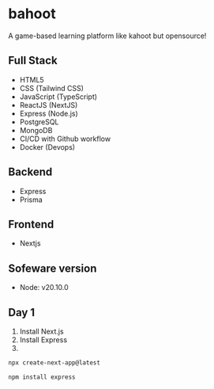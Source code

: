 # bahoot
A game-based learning platform like kahoot but opensource!

## Full Stack

- HTML5
- CSS (Tailwind CSS)
- JavaScript (TypeScript)
- ReactJS (NextJS)
- Express (Node.js)
- PostgreSQL
- MongoDB
- CI/CD with Github workflow
- Docker (Devops)

## Backend

- Express
- Prisma

## Frontend

- Nextjs

## Sofeware version

- Node: v20.10.0

## Day 1

1. Install Next.js
2. Install Express
3. 

```bash
npx create-next-app@latest
```

```bash
npm install express
```

